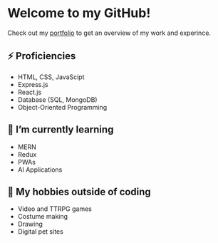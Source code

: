 # Welcome to my GitHub!

Check out my [portfolio](https://github.com/eaeidsath/React-Portfolio) to get an overview of my work and experince.

## ⚡ Proficiencies
- HTML, CSS, JavaScipt
- Express.js
- React.js
- Database (SQL, MongoDB)
- Object-Oriented Programming

## 🌱 I’m currently learning
- MERN
- Redux
- PWAs
- AI Applications

## 🧙 My hobbies outside of coding
- Video and TTRPG games
- Costume making
- Drawing
- Digital pet sites
